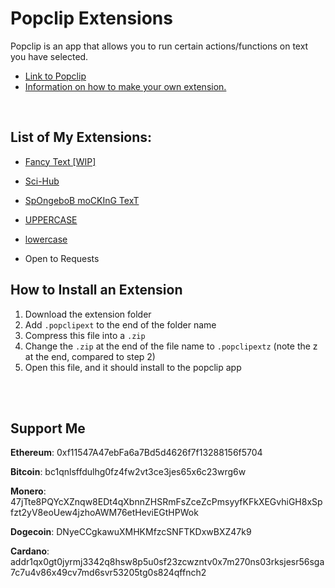 # Popclip Extensions

Popclip is an app that allows you to run certain actions/functions on text you have selected.
- [Link to Popclip](https://pilotmoon.com/popclip/)
- [Information on how to make your own extension.](https://github.com/pilotmoon/PopClip-Extensions)

<br>

## List of My Extensions:

- [Fancy Text [WIP]](/Fancy%20Text)

- [Sci-Hub](/Sci-Hub)

- [SpOngeboB moCKInG TexT](/SpOngeboB%20moCKInG%20TexT)

- [UPPERCASE](/UPPERCASE)

- [lowercase](/lowercase)

- Open to Requests

## How to Install an Extension

1. Download the extension folder
2. Add `.popclipext` to the end of the folder name
3. Compress this file into a `.zip`
4. Change the `.zip` at the end of the file name to `.popclipextz` (note the z at the end, compared to step 2)
5. Open this file, and it should install to the popclip app

<br>

<br>

## Support Me

**Ethereum**: 0xf11547A47ebFa6a7Bd5d4626f7f13288156f5704

**Bitcoin**: bc1qnlsffdulhg0fz4fw2vt3ce3jes65x6c23wrg6w

**Monero**: 47jTte8PQYcXZnqw8EDt4qXbnnZHSRmFsZceZcPmsyyfKFkXEGvhiGH8xSpfzt2yV8eoUew4jzhoAWM76etHeviEGtHPWok

**Dogecoin**: DNyeCCgkawuXMHKMfzcSNFTKDxwBXZ47k9

**Cardano**: addr1qx0gt0jyrmj3342q8hsw8p5u0sf23zcwzntv0x7m270ns03rksjesr56sga7c7u4v86x49cv7md6svr53205tg0s824qffnch2
